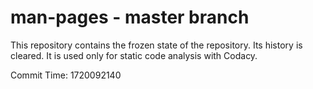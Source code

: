 # man-pages - master branch

This repository contains the frozen state of the repository.
Its history is cleared. It is used only for static code
analysis with Codacy.

Commit Time: 1720092140